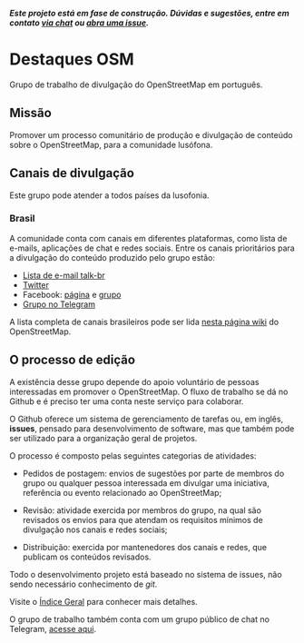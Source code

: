 ***Este projeto está em fase de construção. Dúvidas e sugestões, entre em contato [via chat](https://t.me/joinchat/AoFynBYqxA7Ib_lZpvJVtA) ou [abra uma issue](https://github.com/OSMBrasil/destaques-osm/issues/new).***

# Destaques OSM

Grupo de trabalho de divulgação do OpenStreetMap em português. 

## Missão

Promover um processo comunitário de produção e divulgação de conteúdo sobre o OpenStreetMap, para a comunidade lusófona.

## Canais de divulgação

Este grupo pode atender a todos países da lusofonia. 

### Brasil

A comunidade conta com canais em diferentes plataformas, como lista de e-mails, aplicações de chat e redes sociais. Entre os canais prioritários para a divulgação do conteúdo produzido pelo grupo estão:

- [Lista de e-mail talk-br](https://lists.openstreetmap.org/listinfo/talk-br)
- [Twitter](https://twitter.com/openstreetmapbr)
- Facebook: [página](https://www.facebook.com/OpenStreetMapBrasil) e [grupo](https://www.facebook.com/groups/osmbrazil)
- [Grupo no Telegram](https://t.me/OSMBrasil_Comunidade)

A lista completa de canais brasileiros pode ser lida [nesta página wiki](https://wiki.openstreetmap.org/wiki/Pt:Canais_para_contato) do OpenStreetMap.

## O processo de edição

A existência desse grupo depende do apoio voluntário de pessoas interessadas em promover o OpenStreetMap. O fluxo de trabalho se dá no Github e é preciso ter uma conta neste serviço para colaborar.

O Github oferece um sistema de gerenciamento de tarefas ou, em inglês, **issues**, pensado para desenvolvimento de software, mas que também pode ser utilizado para a organização geral de projetos.

O processo é composto pelas seguintes categorias de atividades:

- Pedidos de postagem: envios de sugestões por parte de membros do grupo ou qualquer pessoa interessada em divulgar uma iniciativa, referência ou evento relacionado ao OpenStreetMap;

- Revisão: atividade exercida por membros do grupo, na qual são revisados os envios para que atendam os requisitos mínimos de divulgação nos canais e redes sociais;

- Distribuição: exercida por mantenedores dos canais e redes, que publicam os conteúdos revisados.

Todo o desenvolvimento projeto está baseado no sistema de issues, não sendo necessário conhecimento de *git*.

Visite o [Índice Geral](https://github.com/OSMBrasil/destaques-osm/issues/1) para conhecer mais detalhes.

O grupo de trabalho também conta com um grupo público de chat no Telegram, [acesse aqui](https://t.me/joinchat/AoFynBYqxA7Ib_lZpvJVtA).
